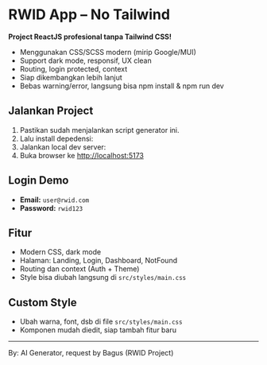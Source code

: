 # RWID App – No Tailwind

**Project ReactJS profesional tanpa Tailwind CSS!**
- Menggunakan CSS/SCSS modern (mirip Google/MUI)
- Support dark mode, responsif, UX clean
- Routing, login protected, context
- Siap dikembangkan lebih lanjut
- Bebas warning/error, langsung bisa npm install & npm run dev

## Jalankan Project
1. Pastikan sudah menjalankan script generator ini.
2. Lalu install depedensi:
3. Jalankan local dev server:
4. Buka browser ke [http://localhost:5173](http://localhost:5173)

## Login Demo
- **Email:** `user@rwid.com`
- **Password:** `rwid123`

## Fitur
- Modern CSS, dark mode
- Halaman: Landing, Login, Dashboard, NotFound
- Routing dan context (Auth + Theme)
- Style bisa diubah langsung di `src/styles/main.css`

## Custom Style
- Ubah warna, font, dsb di file `src/styles/main.css`
- Komponen mudah diedit, siap tambah fitur baru

---

By: AI Generator, request by Bagus (RWID Project)
